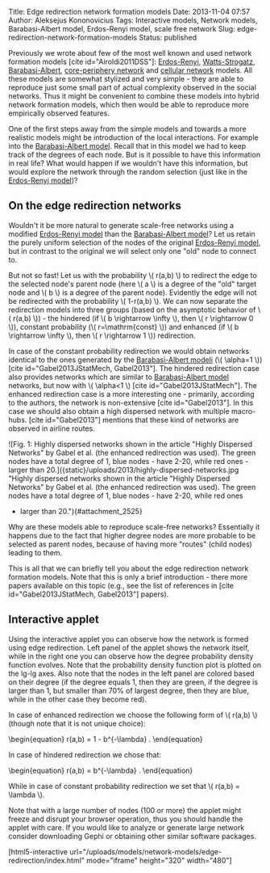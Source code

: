 Title: Edge redirection network formation models
Date: 2013-11-04 07:57
Author: Aleksejus Kononovicius
Tags: Interactive models, Network models, Barabasi-Albert model, Erdos-Renyi model, scale free network
Slug: edge-redirection-network-formation-models
Status: published

Previously we wrote about few of the most well
known and used network formation models \[cite id="Airoldi2011DSS"\]:
[Erdos-Renyi]({filename}/articles/2013/erdos-renyi-model.md),
[Watts-Strogatz]({filename}/articles/2013/watts-strogatz-model.md),
[Barabasi-Albert]({filename}/articles/2013/barabasi-albert-model.md),
[core-periphery
network]({filename}/articles/2013/core-periphery-network-models.md)
and [cellular
network]({filename}/articles/2013/cellular-network.md)
models. All these models are somewhat stylized and very simple - they
are able to reproduce just some small part of actual complexity observed
in the social networks. Thus it might be convenient to combine these
models into hybrid network formation models, which then would be able to
reproduce more empirically observed features.

One of the first steps away from the simple models and towards a more
realistic models might be introduction of the local interactions. For
example into the [Barabasi-Albert
model]({filename}/articles/2013/barabasi-albert-model.md).
Recall that in this model we had to keep track of the degrees of each
node. But is it possible to have this information in real life? What
would happen if we wouldn't have this information, but would explore the
network through the random selection (just like in the [Erdos-Renyi
model]({filename}/articles/2013/erdos-renyi-model.md))?<!--more-->

On the edge redirection networks
--------------------------------

Wouldn't it be more natural to generate scale-free networks using a
modified [Erdos-Renyi
model]({filename}/articles/2013/erdos-renyi-model.md)
than the [Barabasi-Albert
model]({filename}/articles/2013/barabasi-albert-model.md)?
Let us retain the purely uniform selection of the nodes of the original
[Erdos-Renyi
model]({filename}/articles/2013/erdos-renyi-model.md),
but in contrast to the original we will select only one "old" node to
connect to.

But not so fast! Let us with the probability \\\(  r(a,b) \\\) to
redirect the edge to the selected node's parent node (here \\\(  a \\\)
is a degree of the "old" target node and \\\(  b \\\) is a degree of the
parent node). Evidently the edge will not be redirected with the
probability \\\(  1-r(a,b) \\\). We can now separate the redirection
models into three groups (based on the asymptotic behavior of \\\( r(a,b) \\\)) - the hindered (if \\\(  b \rightarrow \infty \\\), then
\\\(  r \rightarrow 0 \\\)), constant probability (\\\( r=\mathrm{const} \\\)) and enhanced (if \\\(  b \rightarrow \infty \\\),
then \\\(  r \rightarrow 1 \\\)) redirection.

In case of the constant probability redirection we would obtain networks
identical to the ones generated by the [Barabasi-Albert
modeli]({filename}/articles/2013/barabasi-albert-model.md)
(\\\(  \alpha=1 \\\)) \[cite id="Gabel2013JStatMech, Gabel2013"\]. The
hindered redirection case also provides networks which are similar to
[Barabasi-Albert
model]({filename}/articles/2013/barabasi-albert-model.md)
networks, but now with \\\(  \alpha&lt;1 \\\) \[cite
id="Gabel2013JStatMech"\]. The enhanced redirection case is a more
interesting one - primarily, according to the authors, the network is
non-extensive \[cite id="Gabel2013"\]. In this case we should also
obtain a high dispersed network with multiple macro-hubs. \[cite
id="Gabel2013"\] mentions that these kind of networks are observed in
airline routes.

![Fig.  1: Highly dispersed networks shown in the article "Highly Dispersed
Networks" by Gabel et al. (the enhanced redirection was used). The green
nodes have a total degree of 1, blue nodes - have 2-20, while red ones -
larger than 20.]({static}/uploads/2013/highly-dispersed-networks.jpg "Highly
dispersed networks shown in the article &quot;Highly Dispersed
Networks&quot; by Gabel et al.  (the enhanced redirection was used). The
green nodes have a total degree of 1, blue nodes - have 2-20, while red ones
- larger than 20."){#attachment_2525} 

Why are these models able to reproduce scale-free networks? Essentially
it happens due to the fact that higher degree nodes are more probable to
be selected as parent nodes, because of having more "routes" (child
nodes) leading to them.

This is all that we can briefly tell you about the edge redirection
network formation models. Note that this is only a brief introduction -
there more papers available on this topic (e.g., see the list of
references in \[cite id="Gabel2013JStatMech, Gabel2013"\] papers).

Interactive applet
------------------

Using the interactive applet you can observe how the network is formed
using edge redirection. Left panel of the applet shows the network
itself, while in the right one you can observe how the degree
probability density function evolves. Note that the probability density
function plot is plotted on the lg-lg axes. Also note that the nodes in
the left panel are colored based on their degree (if the degree equals
1, then they are green, if the degree is larger than 1, but smaller than
70% of largest degree, then they are blue, while in the other case they
become red).

In case of enhanced redirection we choose the following form of \\\( r(a,b) \\\) (though note that it is not unique choice):

\begin{equation}
 r(a,b) = 1 - b^{-\lambda} . 
\end{equation}

In case of hindered redirection we chose that:

\begin{equation}
 r(a,b) = b^{-\lambda} . 
\end{equation}

While in case of constant probability redirection we set that \\\( r(a,b) = \lambda \\\).

Note that with a large number of nodes (100 or more) the applet might
freeze and disrupt your browser operation, thus you should handle the
applet with care. If you would like to analyze or generate large network
consider downloading Gephi or obtaining other similar software packages.

[html5-interactive
url="/uploads/models/network-models/edge-redirection/index.html"
mode="iframe" height="320" width="480"]
